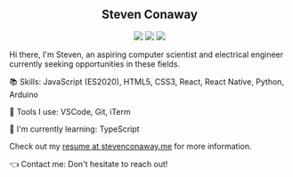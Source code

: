 <h2 align="center">Steven Conaway</h2>
<p align="center">
  <a href="https://stevenconaway.me/"><img src="https://img.shields.io/static/v1?label=me&message=stevenconaway.me&color=blue&logo=&style=flat-square&logoColor=white&link=stevenconaway.me" /></a>
  <a href="https://linkedin.com/in/steven-conaway"><img src="https://img.shields.io/static/v1?label=LinkedIn&message=steven-conaway&color=blue&logo=linkedin&style=flat-square&logoColor=white"" /></a>
  <a href="mailto:sjconaway48@gmail.com"><img src="https://img.shields.io/static/v1?label=Gmail&message=sjconaway48@gmail.com&color=red&logo=gmail&style=flat-square&logoColor=white" /></a>
</p>

Hi there, I'm Steven, an aspiring computer scientist and electrical engineer currently seeking opportunities in these fields.

📚 Skills: JavaScript (ES2020), HTML5, CSS3, React, React Native, Python, Arduino

🔧 Tools I use: VSCode, Git, iTerm

📖 I'm currently learning: TypeScript

Check out my [resume at stevenconaway.me](https://stevenconaway.me) for more information.

👈 Contact me: Don't hesitate to reach out!

